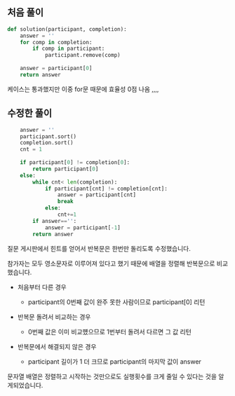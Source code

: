  ## 처음 풀이 

```python
def solution(participant, completion):
    answer = ''
    for comp in completion:
        if comp in participant:
            participant.remove(comp)
            
    answer = participant[0]
    return answer
```

케이스는 통과했지만 이중 for문 때문에 효율성 0점 나옴 ,,,, 



## 수정한 풀이 

```python
    answer = ''
    participant.sort()
    completion.sort()
    cnt = 1
    
    if participant[0] != completion[0]:
        return participant[0]
    else:
        while cnt< len(completion):
            if participant[cnt] != completion[cnt]:
                answer = participant[cnt]
                break
            else:
                cnt+=1
        if answer=='':
            answer = participant[-1]
        return answer
```

질문 게시판에서 힌트를 얻어서 반복문은 한번만 돌리도록 수정했습니다. 

참가자는 모두 영소문자로 이루어져 있다고 했기 때문에 배열을 정렬해 반복문으로 비교했습니다. 

- 처음부터 다른 경우 

  - participant의 0번째 값이 완주 못한 사람이므로 participant[0] 리턴

- 반복문 돌려서 비교하는 경우

  - 0번째 값은 이미 비교헀으므로 1번부터 돌려서 다르면 그 값 리턴

- 반복문에서 해결되지 않은 경우

  - participant 길이가 1 더 크므로 participant의 마지막 값이 answer

  

문자열 배열은 정렬하고 시작하는 것만으로도 실행횟수를 크게 줄일 수 있다는 것을 알게되었습니다.